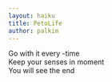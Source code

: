 ```yaml
---
layout: haiku
title: PetoLife
author: palkim
---
```


Go with it every -time <br>
Keep your senses in moment <br>
You will see the end <br>